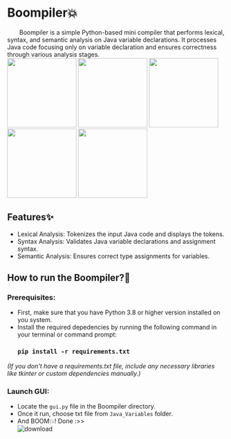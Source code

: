 # Boompiler💥
&emsp;&emsp;Boompiler is a simple Python-based mini compiler that performs lexical, syntax, and semantic analysis on Java variable declarations. It processes Java code focusing only on variable declaration and ensures correctness through various analysis stages.
<br> <img src="https://user-images.githubusercontent.com/74038190/216649441-c7a4d602-5d9b-4c5b-99d4-697bddf6f8e0.gif" width="160" />
<img src="https://user-images.githubusercontent.com/74038190/216655818-2e7b9a31-49bf-4744-85a8-db8a2577c45c.gif" width="160" />
<img src="https://user-images.githubusercontent.com/74038190/216655855-e00c1861-e964-4b4f-90ae-2592cad7b272.gif" width="160" />
<img src="https://user-images.githubusercontent.com/74038190/216655813-c9147cb2-cfee-4955-b591-52cac08f1f60.gif" width="160" />
<img src="https://user-images.githubusercontent.com/74038190/216656986-e4424d73-56dd-4e0d-96ac-66f9f2c3be42.gif" width="160" />

## Features✨
- Lexical Analysis: Tokenizes the input Java code and displays the tokens. 
- Syntax Analysis: Validates Java variable declarations and assignment syntax.
- Semantic Analysis: Ensures correct type assignments for variables.

## How to run the Boompiler?🤔
### Prerequisites:
- First, make sure that you have Python 3.8 or higher version installed on you system.
- Install the required depedencies by running the following command in your terminal or command prompt:
  ### `pip install -r requirements.txt`
*(If you don't have a requirements.txt file, include any necessary libraries like tkinter or custom dependencies manually.)*

### Launch GUI:
- Locate the `gui.py` file in the Boompiler directory.
- Once it run, choose txt file from `Java_Variables` folder.
- And BOOM💥! Done :>>
<br> ![download](https://github.com/user-attachments/assets/44ac5675-c94b-4439-8e8f-546d206d7371)
